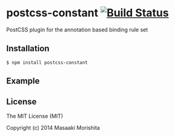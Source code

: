 # postcss-constant [![Build Status](https://travis-ci.org/morishitter/postcss-constant.svg)](https://travis-ci.org/morishitter/postcss-constant)

PostCSS plugin for the annotation based binding rule set

## Installation

```shell
$ npm install postcss-constant
```

## Example

## License

The MIT License (MIT)

Copyright (c) 2014 Masaaki Morishita
